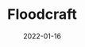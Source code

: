 ---
title: "Floodcraft"
excerpt: "<br/><img src='/images/500x300.png'>"
collection: portfolio
date: 2022-01-16
---